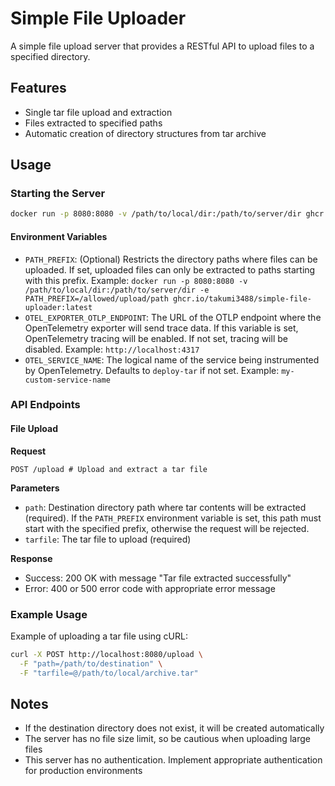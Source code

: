 # Simple File Uploader

A simple file upload server that provides a RESTful API to upload files to a specified directory.

## Features

- Single tar file upload and extraction
- Files extracted to specified paths
- Automatic creation of directory structures from tar archive

## Usage

### Starting the Server

```sh
docker run -p 8080:8080 -v /path/to/local/dir:/path/to/server/dir ghcr.io/takumi3488/simple-file-uploader:latest
```

#### Environment Variables

- `PATH_PREFIX`: (Optional) Restricts the directory paths where files can be uploaded. If set, uploaded files can only be extracted to paths starting with this prefix.
  Example: `docker run -p 8080:8080 -v /path/to/local/dir:/path/to/server/dir -e PATH_PREFIX=/allowed/upload/path ghcr.io/takumi3488/simple-file-uploader:latest`
- `OTEL_EXPORTER_OTLP_ENDPOINT`: The URL of the OTLP endpoint where the OpenTelemetry exporter will send trace data. If this variable is set, OpenTelemetry tracing will be enabled. If not set, tracing will be disabled.
  Example: `http://localhost:4317`
- `OTEL_SERVICE_NAME`: The logical name of the service being instrumented by OpenTelemetry. Defaults to `deploy-tar` if not set.
  Example: `my-custom-service-name`

### API Endpoints

#### File Upload

**Request**

```
POST /upload # Upload and extract a tar file
```

**Parameters**

- `path`: Destination directory path where tar contents will be extracted (required). If the `PATH_PREFIX` environment variable is set, this path must start with the specified prefix, otherwise the request will be rejected.
- `tarfile`: The tar file to upload (required)

**Response**

- Success: 200 OK with message "Tar file extracted successfully"
- Error: 400 or 500 error code with appropriate error message

### Example Usage

Example of uploading a tar file using cURL:

```bash
curl -X POST http://localhost:8080/upload \
  -F "path=/path/to/destination" \
  -F "tarfile=@/path/to/local/archive.tar"
```

## Notes

- If the destination directory does not exist, it will be created automatically
- The server has no file size limit, so be cautious when uploading large files
- This server has no authentication. Implement appropriate authentication for production environments
